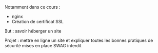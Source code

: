 Notamment dans ce cours :
- nginx
- Création de certificat SSL

But : savoir héberger un site

Projet : mettre en ligne un site et expliquer toutes les bonnes pratiques de sécurité mises en place
SWAG interdit